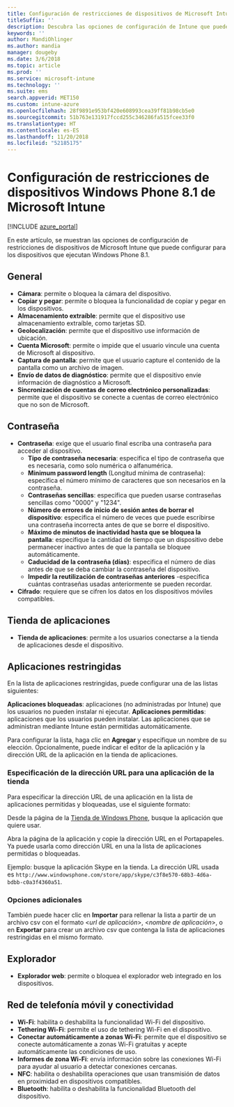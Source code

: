 ```yaml
---
title: Configuración de restricciones de dispositivos de Microsoft Intune para Windows Phone 8.1
titleSuffix: ''
description: Descubra las opciones de configuración de Intune que puede usar para controlar la funcionalidad y la configuración de los dispositivos que ejecutan Windows Phone 8.1.
keywords: ''
author: MandiOhlinger
ms.author: mandia
manager: dougeby
ms.date: 3/6/2018
ms.topic: article
ms.prod: ''
ms.service: microsoft-intune
ms.technology: ''
ms.suite: ems
search.appverid: MET150
ms.custom: intune-azure
ms.openlocfilehash: 28f9891e953bf420e608993cea39ff81b98cb5e0
ms.sourcegitcommit: 51b763e131917fccd255c346286fa515fcee33f0
ms.translationtype: HT
ms.contentlocale: es-ES
ms.lasthandoff: 11/20/2018
ms.locfileid: "52185175"
---
```

# <a name="microsoft-intune-windows-phone-81-device-restriction-settings"></a>Configuración de restricciones de dispositivos Windows Phone 8.1 de Microsoft Intune

[!INCLUDE [azure_portal](./includes/azure_portal.md)]

En este artículo, se muestran las opciones de configuración de restricciones de dispositivos de Microsoft Intune que puede configurar para los dispositivos que ejecutan Windows Phone 8.1.


## <a name="general"></a>General

-   **Cámara**: permite o bloquea la cámara del dispositivo.
-   **Copiar y pegar**: permite o bloquea la funcionalidad de copiar y pegar en los dispositivos.
-   **Almacenamiento extraíble**: permite que el dispositivo use almacenamiento extraíble, como tarjetas SD.
-   **Geolocalización**: permite que el dispositivo use información de ubicación.
-   **Cuenta Microsoft**: permite o impide que el usuario vincule una cuenta de Microsoft al dispositivo.
-   **Captura de pantalla**: permite que el usuario capture el contenido de la pantalla como un archivo de imagen.
-   **Envío de datos de diagnóstico**: permite que el dispositivo envíe información de diagnóstico a Microsoft.
-   **Sincronización de cuentas de correo electrónico personalizadas**: permite que el dispositivo se conecte a cuentas de correo electrónico que no son de Microsoft.

## <a name="password"></a>Contraseña

-   **Contraseña**: exige que el usuario final escriba una contraseña para acceder al dispositivo.
    -   **Tipo de contraseña necesaria**: especifica el tipo de contraseña que es necesaria, como solo numérica o alfanumérica.
    -   **Minimum password length** (Longitud mínima de contraseña): especifica el número mínimo de caracteres que son necesarios en la contraseña.
    -   **Contraseñas sencillas**: especifica que pueden usarse contraseñas sencillas como "0000" y "1234".
    -   **Número de errores de inicio de sesión antes de borrar el dispositivo**: especifica el número de veces que puede escribirse una contraseña incorrecta antes de que se borre el dispositivo.
    -   **Máximo de minutos de inactividad hasta que se bloquea la pantalla**: especifique la cantidad de tiempo que un dispositivo debe permanecer inactivo antes de que la pantalla se bloquee automáticamente.
    -   **Caducidad de la contraseña (días)**: especifica el número de días antes de que se deba cambiar la contraseña del dispositivo.
    -   **Impedir la reutilización de contraseñas anteriores** -especifica cuántas contraseñas usadas anteriormente se pueden recordar.
-   **Cifrado**: requiere que se cifren los datos en los dispositivos móviles compatibles.

## <a name="app-store"></a>Tienda de aplicaciones

-   **Tienda de aplicaciones**: permite a los usuarios conectarse a la tienda de aplicaciones desde el dispositivo.

## <a name="restricted-apps"></a>Aplicaciones restringidas

En la lista de aplicaciones restringidas, puede configurar una de las listas siguientes:

**Aplicaciones bloqueadas**: aplicaciones (no administradas por Intune) que los usuarios no pueden instalar ni ejecutar.
**Aplicaciones permitidas**: aplicaciones que los usuarios pueden instalar. Las aplicaciones que se administran mediante Intune están permitidas automáticamente.

Para configurar la lista, haga clic en **Agregar** y especifique un nombre de su elección. Opcionalmente, puede indicar el editor de la aplicación y la dirección URL de la aplicación en la tienda de aplicaciones.

### <a name="how-to-specify-the-url-to-an-app-in-the-store"></a>Especificación de la dirección URL para una aplicación de la tienda

Para especificar la dirección URL de una aplicación en la lista de aplicaciones permitidas y bloqueadas, use el siguiente formato:

Desde la página de la [Tienda de Windows Phone](https://www.microsoft.com/store/apps/windows-phone), busque la aplicación que quiere usar.

Abra la página de la aplicación y copie la dirección URL en el Portapapeles. Ya puede usarla como dirección URL en una la lista de aplicaciones permitidas o bloqueadas.

Ejemplo: busque la aplicación Skype en la tienda. La dirección URL usada es `http://www.windowsphone.com/store/app/skype/c3f8e570-68b3-4d6a-bdbb-c0a3f4360a51`.



### <a name="additional-options"></a>Opciones adicionales

También puede hacer clic en **Importar** para rellenar la lista a partir de un archivo csv con el formato <*url de aplicación*>, <*nombre de aplicación*>, <app publisher> o en **Exportar** para crear un archivo csv que contenga la lista de aplicaciones restringidas en el mismo formato.


## <a name="browser"></a>Explorador

-   **Explorador web**: permite o bloquea el explorador web integrado en los dispositivos.

## <a name="cellular-and-connectivity"></a>Red de telefonía móvil y conectividad

-   **Wi-Fi**: habilita o deshabilita la funcionalidad Wi-Fi del dispositivo.
-   **Tethering Wi-Fi**: permite el uso de tethering Wi-Fi en el dispositivo.
-   **Conectar automáticamente a zonas Wi-Fi**: permite que el dispositivo se conecte automáticamente a zonas Wi-Fi gratuitas y acepte automáticamente las condiciones de uso.
-   **Informes de zona Wi-Fi**: envía información sobre las conexiones Wi-Fi para ayudar al usuario a detectar conexiones cercanas.
-   **NFC**: habilita o deshabilita operaciones que usan transmisión de datos en proximidad en dispositivos compatibles.
-   **Bluetooth**: habilita o deshabilita la funcionalidad Bluetooth del dispositivo.
